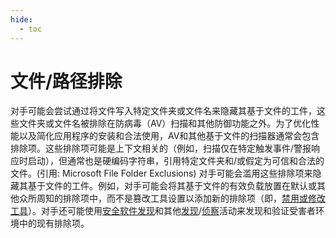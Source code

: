 ```yaml
---
hide:
  - toc
---
```


# 文件/路径排除

对手可能会尝试通过将文件写入特定文件夹或文件名来隐藏其基于文件的工件，这些文件夹或文件名被排除在防病毒（AV）扫描和其他防御功能之外。为了优化性能以及简化应用程序的安装和合法使用，AV和其他基于文件的扫描器通常会包含排除项。这些排除项可能是上下文相关的（例如，扫描仅在特定触发事件/警报响应时启动），但通常也是硬编码字符串，引用特定文件夹和/或假定为可信和合法的文件。(引用: Microsoft File Folder Exclusions)  对手可能会滥用这些排除项来隐藏其基于文件的工件。例如，对手可能会将其基于文件的有效负载放置在默认或其他众所周知的排除项中，而不是篡改工具设置以添加新的排除项（即，[禁用或修改工具](https://attack.mitre.org/techniques/T1562/001)）。对手还可能使用[安全软件发现](https://attack.mitre.org/techniques/T1518/001)和其他[发现](https://attack.mitre.org/tactics/TA0007)/[侦察](https://attack.mitre.org/tactics/TA0043)活动来发现和验证受害者环境中的现有排除项。

